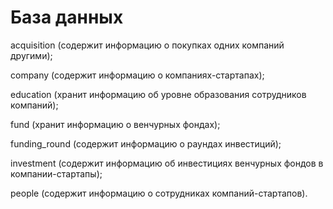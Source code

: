 # База данных

acquisition (cодержит информацию о покупках одних компаний другими);

company (cодержит информацию о компаниях-стартапах);

education (хранит информацию об уровне образования сотрудников компаний);

fund (хранит информацию о венчурных фондах);

funding_round (содержит информацию о раундах инвестиций);

investment (cодержит информацию об инвестициях венчурных фондов в компании-стартапы);

people (cодержит информацию о сотрудниках компаний-стартапов).
